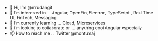 - 👋 Hi, I’m @mrudangit
- 👀 I’m interested in ... Angular, OpenFin, Electron, TypeScript , Real Time UI, FinTech, Messaging 
- 🌱 I’m currently learning ... Cloud, Microservices
- 💞️ I’m looking to collaborate on ... anything cool Angular especially
- 📫 How to reach me ...  Twitter @montumaj

<!---
mrudangit/mrudangit is a ✨ special ✨ repository because its `README.md` (this file) appears on your GitHub profile.
You can click the Preview link to take a look at your changes.
--->
